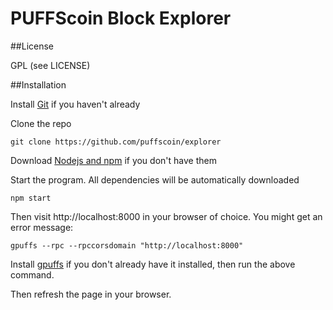 # PUFFScoin Block Explorer


##License

GPL (see LICENSE)

##Installation

Install [Git](https://git-scm.com/book/en/v2/Getting-Started-Installing-Git "Git installation") if you haven't already

Clone the repo

`git clone https://github.com/puffscoin/explorer`

Download [Nodejs and npm](https://docs.npmjs.com/getting-started/installing-node "Nodejs install") if you don't have them

Start the program. All dependencies will be automatically downloaded

`npm start`

Then visit http://localhost:8000 in your browser of choice. You might get an error message:

`gpuffs --rpc --rpccorsdomain "http://localhost:8000"`

Install [gpuffs](https://github.com/puffscoin/go-puffscoin) if you don't already have it installed, then run the above command.

Then refresh the page in your browser. 
